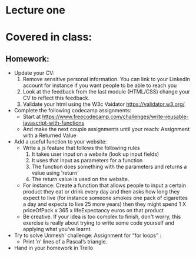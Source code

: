 # Lecture one

# Covered in class:

## Homework:
  * Update your CV:
    1. Remove sensitive personal information. You can link to your LinkedIn account for instance if you want people to be able to reach you
    2. Look at the feedback from the last module (HTML/CSS) change your CV to reflect this feedback.
    3. Validate your html using the W3c Vaidator https://validator.w3.org/
  * Complete the following codecamp assignments:
    * Start at https://www.freecodecamp.com/challenges/write-reusable-javascript-with-functions
    * And make the next couple assignments until your reach: Assignment with a Returned Value
  * Add a useful function to your website:
    * Write a js feature that follows the following rules
      1. It takes user input on a website (look up input fields)
      2. It uses that input as parameters for a function
      3. The function does something with the parameters and returns a value using 'return'
      4. The return value is used on the website.
    * For instance: Create a function that allows people to input a certain product they eat or drink every day and then asks how long they expect to live (for instance someone smokes one pack of cigarettes a day and expects to live 25 more years) then they might spend 1 X priceOfPack x 365 x lifeExpectancy euros on that product
    * Be creative. If your idea is too complex to finish, don't worry, this exercise is really about trying to write some code yourself and applying what you've learnt.
   * Try to solve Unmesh' challenge:
      Assignment for “for loops” :
      * Print ’n’ lines of a Pascal’s triangle.
   * Hand in your homework in Trello
